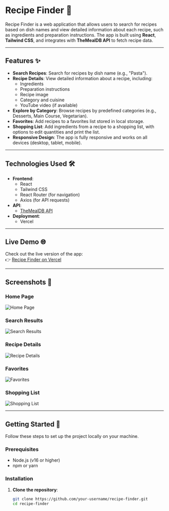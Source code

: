# Recipe Finder 🍳

Recipe Finder is a web application that allows users to search for recipes based on dish names and view detailed information about each recipe, such as ingredients and preparation instructions. The app is built using **React**, **Tailwind CSS**, and integrates with **TheMealDB API** to fetch recipe data.

---

## Features ✨

- **Search Recipes**: Search for recipes by dish name (e.g., "Pasta").
- **Recipe Details**: View detailed information about a recipe, including:
  - Ingredients
  - Preparation instructions
  - Recipe image
  - Category and cuisine
  - YouTube video (if available)
- **Explore by Category**: Browse recipes by predefined categories (e.g., Desserts, Main Course, Vegetarian).
- **Favorites**: Add recipes to a favorites list stored in local storage.
- **Shopping List**: Add ingredients from a recipe to a shopping list, with options to edit quantities and print the list.
- **Responsive Design**: The app is fully responsive and works on all devices (desktop, tablet, mobile).

---

## Technologies Used 🛠️

- **Frontend**:
  - React
  - Tailwind CSS
  - React Router (for navigation)
  - Axios (for API requests)
- **API**:
  - [TheMealDB API](https://www.themealdb.com/api.php)
- **Deployment**:
  - Vercel

---

## Live Demo 🌐

Check out the live version of the app:  
👉 [Recipe Finder on Vercel](https://recipe-finder.vercel.app)

---

## Screenshots 📸

### Home Page
![Home Page](screenshots/home.png)

### Search Results
![Search Results](screenshots/search.png)

### Recipe Details
![Recipe Details](screenshots/details.png)

### Favorites
![Favorites](screenshots/favorites.png)

### Shopping List
![Shopping List](screenshots/shopping-list.png)

---

## Getting Started 🚀

Follow these steps to set up the project locally on your machine.

### Prerequisites

- Node.js (v16 or higher)
- npm or yarn

### Installation

1. **Clone the repository**:
   ```bash
   git clone https://github.com/your-username/recipe-finder.git
   cd recipe-finder